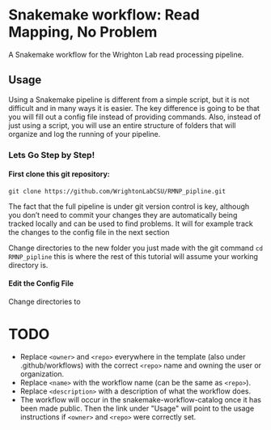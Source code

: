 # Snakemake workflow: Read Mapping, No Problem


A Snakemake workflow for the Wrighton Lab read processing pipeline.


## Usage

Using a Snakemake pipeline is different from a simple script, but it is not difficult and in many ways it is easier. The key difference is going to be that you will fill out a config file instead of providing commands. Also, instead of just using a script, you will use an entire structure of folders that will organize and log the running of your pipeline. 
### Lets Go Step by Step!
#### First clone this git repository:
```
git clone https://github.com/WrightonLabCSU/RMNP_pipline.git
```
The fact that the full pipeline is under git version control is key, although you don’t need to commit your changes they are automatically being tracked locally and can be used to find problems. It will for example track the changes to the config file in the next section

Change directories to the new folder you just made with the git command `cd RMNP_pipline` this is where the rest of this tutorial will assume your working directory is. 

#### Edit the Config File

Change directories to 
# TODO

* Replace `<owner>` and `<repo>` everywhere in the template (also under .github/workflows) with the correct `<repo>` name and owning the user or organization.
* Replace `<name>` with the workflow name (can be the same as `<repo>`).
* Replace `<description>` with a description of what the workflow does.
* The workflow will occur in the snakemake-workflow-catalog once it has been made public. Then the link under "Usage" will point to the usage instructions if `<owner>` and `<repo>` were correctly set.


